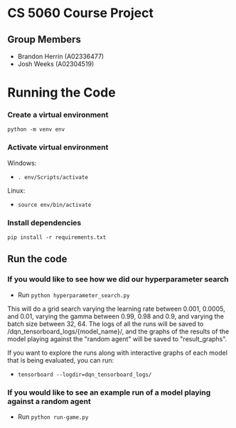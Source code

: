 # CS 5060 Course Project
## Group Members
- Brandon Herrin (A02336477)
- Josh Weeks (A02304519)

# Running the Code
### Create a virtual environment
`python -m venv env`

### Activate virtual environment
Windows:
- `. env/Scripts/activate`

Linux:
- `source env/bin/activate`

### Install dependencies
`pip install -r requirements.txt`

## Run the code

### If you would like to see how we did our hyperparameter search
-  Run `python hyperparameter_search.py`

This will do a grid search varying the learning rate between 0.001, 0.0005, and 0.01, varying the gamma between 0.99, 0.98 and 0.9, and varying the batch size between 32, 64. The logs of all the runs will be saved to /dqn_tensorboard_logs/{model_name}/, and the graphs of the results of the model playing against the "random agent" will be saved to "result_graphs". 

If you want to explore the runs along with interactive graphs of each model that is being evaluated, you can run:
- `tensorboard --logdir=dqn_tensorboard_logs/`


### If you would like to see an example run of a model playing against a random agent
-  Run `python run-game.py`